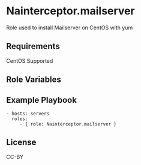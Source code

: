 Nainterceptor.mailserver
====================

Role used to install Mailserver on CentOS with yum

Requirements
------------

CentOS Supported

Role Variables
--------------

Example Playbook
----------------

    - hosts: servers
      roles:
         - { role: Nainterceptor.mailserver }

License
-------

CC-BY
